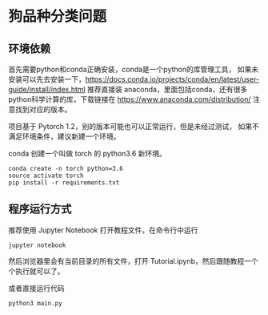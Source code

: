 # 狗品种分类问题

## 环境依赖

首先需要python和conda正确安装，conda是一个python的库管理工具，
如果未安装可以先去安装一下，https://docs.conda.io/projects/conda/en/latest/user-guide/install/index.html
推荐直接装 anaconda，里面包括conda，还有很多python科学计算的库，下载链接在
https://www.anaconda.com/distribution/ 注意找到对应的版本。

项目基于 Pytorch 1.2，别的版本可能也可以正常运行，但是未经过测试，
如果不满足环境条件，建议新建一个环境。

conda 创建一个叫做 torch 的 python3.6 新环境。

```shell script
conda create -n torch python=3.6
source activate torch
pip install -r requirements.txt
```

## 程序运行方式

推荐使用 Jupyter Notebook 打开教程文件，在命令行中运行

```shell script
jupyter notebook
```

然后浏览器里会有当前目录的所有文件，打开 Tutorial.ipynb，然后跟随教程一个个执行就可以了。

或者直接运行代码

```shell script
python3 main.py
```



